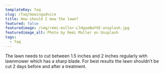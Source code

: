 ```yaml
---
templateKey: faq
slug: /faq/mowingadvice
title: How should I mow the lawn?
featured: false
featuredimage: /img/remi-muller-LlHgaeBwYVE-unsplash.jpg
featuredimage_alt: Photo by Remi Muller on Unsplash
tags:
  - faq
---
```


The lawn needs to cut between 1.5 inches and 2 inches regularly with lawnmower which has a sharp blade.   For best results the lawn shouldn’t be cut 2 days before and after a treatment.